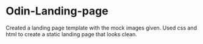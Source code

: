 # Odin-Landing-page
Created a landing page template with the mock images given. Used css and html to create a static landing page that looks clean.
